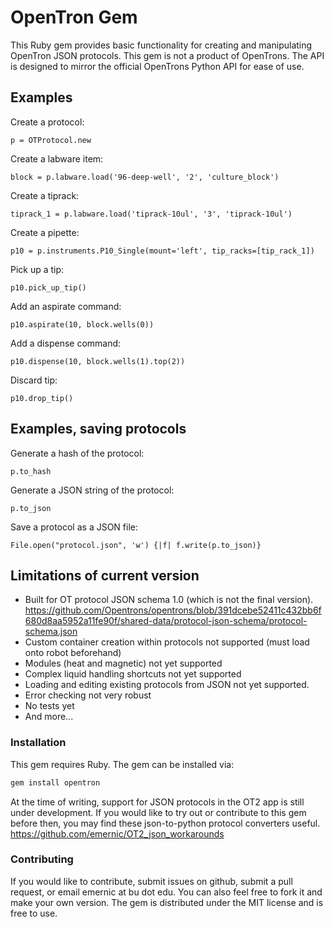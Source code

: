 # OpenTron Gem

This Ruby gem provides basic functionality for creating and manipulating OpenTron JSON protocols. This gem is not a product of OpenTrons. The API is designed to mirror the official OpenTrons Python API for ease of use.

## Examples
Create a protocol:
```
p = OTProtocol.new
```
Create a labware item: 
```
block = p.labware.load('96-deep-well', '2', 'culture_block')
```
Create a tiprack: 
```
tiprack_1 = p.labware.load('tiprack-10ul', '3', 'tiprack-10ul')
```
Create a pipette: 
```
p10 = p.instruments.P10_Single(mount='left', tip_racks=[tip_rack_1])
```
Pick up a tip: 
```
p10.pick_up_tip()
```
Add an aspirate command: 
```
p10.aspirate(10, block.wells(0))
```
Add a dispense command: 
```
p10.dispense(10, block.wells(1).top(2))
```
Discard tip:
```
p10.drop_tip()
```
	
## Examples, saving protocols
Generate a hash of the protocol:
```
p.to_hash
```
Generate a JSON string of the protocol:
```
p.to_json
```
Save a protocol as a JSON file:
```
File.open("protocol.json", 'w') {|f| f.write(p.to_json)}
```
## Limitations of current version
- Built for OT protocol JSON schema 1.0 (which is not the final version).
    https://github.com/Opentrons/opentrons/blob/391dcebe52411c432bb6f680d8aa5952a11fe90f/shared-data/protocol-json-schema/protocol-schema.json
- Custom container creation within protocols not supported (must load onto robot beforehand)
- Modules (heat and magnetic) not yet supported
- Complex liquid handling shortcuts not yet supported
- Loading and editing existing protocols from JSON not yet supported.
- Error checking not very robust
- No tests yet
- And more...

### Installation
This gem requires Ruby.
The gem can be installed via:
```sh
gem install opentron
```
At the time of writing, support for JSON protocols in the OT2 app is still under development. If you would like to try out or contribute to this gem before then, you may find these json-to-python protocol converters useful. https://github.com/emernic/OT2_json_workarounds

### Contributing
If you would like to contribute, submit issues on github, submit a pull request, or email emernic at bu dot edu. You can also feel free to fork it and make your own version. The gem is distributed under the MIT license and is free to use.